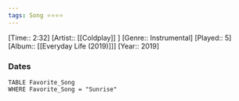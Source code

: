 ```yaml
---
tags: Song ⭐⭐⭐⭐ 
---
```

[Time:: 2:32]
[Artist:: [[Coldplay]] ]
[Genre:: Instrumental]
[Played:: 5]
[Album:: [[Everyday Life (2019)]]]
[Year:: 2019]
### Dates
````dataview
TABLE Favorite_Song
WHERE Favorite_Song = "Sunrise"
````